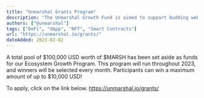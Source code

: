 ```yaml
---
title: "Unmarshal Grants Program"
description: "The Unmarshal Growth Fund is aimed to support budding web3 projects that utilise Unmarshal’s backend data infrastructure to help build their dApps."
authors: ["@unmarshal"]
tags: ["DeFi", "dApp", "NFT", "Smart Contracts"]
url: "https://unmarshal.io/grants/"
dateAdded: 2023-02-02
---
```

A total pool of $100,000 USD worth of $MARSH has been set aside as funds for our Ecosystem Growth Program. This program will run throughout 2023, and winners will be selected every month. Participants can win a maximum amount of up to $10,000 USD!

To apply, click on the link below.
https://unmarshal.io/grants/
